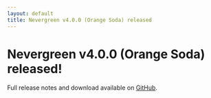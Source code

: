 ```yaml
---
layout: default
title: Nevergreen v4.0.0 (Orange Soda) released
---
```


# Nevergreen v4.0.0 (Orange Soda) released!

Full release notes and download available on [GitHub](https://github.com/build-canaries/nevergreen/releases/tag/v4.0.0).
